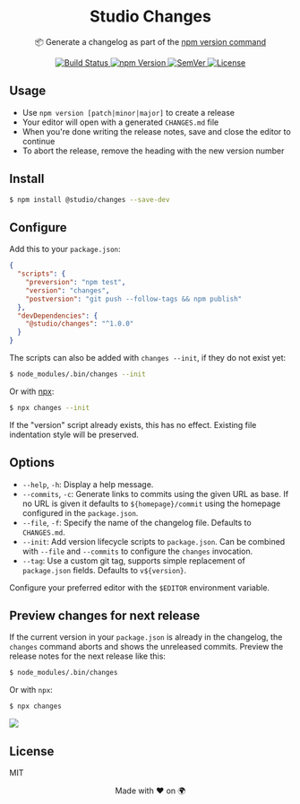 <h1 align="center">
  Studio Changes
</h1>
<p align="center">
  📦 Generate a changelog as part of the <a href="https://docs.npmjs.com/cli/version">npm version command</a>
</p>
<p align="center">
  <a href="https://travis-ci.org/javascript-studio/studio-changes">
    <img src="https://img.shields.io/travis/javascript-studio/studio-changes/master.svg" alt="Build Status">
  </a>
  <a href="https://www.npmjs.com/package/@studio/changes">
    <img src="https://img.shields.io/npm/v/@studio/changes.svg" alt="npm Version">
  </a>
  <a href="https://semver.org">
    <img src="https://img.shields.io/:semver-%E2%9C%93-blue.svg" alt="SemVer">
  </a>
  <a href="https://github.com/javascript-studio/studio-changes/blob/master/LICENSE">
    <img src="https://img.shields.io/npm/l/@studio/changes.svg" alt="License">
  </a>
</p>

## Usage

- Use `npm version [patch|minor|major]` to create a release
- Your editor will open with a generated `CHANGES.md` file
- When you're done writing the release notes, save and close the editor to
  continue
- To abort the release, remove the heading with the new version number

## Install

```bash
$ npm install @studio/changes --save-dev
```

## Configure

Add this to your `package.json`:

```json
{
  "scripts": {
    "preversion": "npm test",
    "version": "changes",
    "postversion": "git push --follow-tags && npm publish"
  },
  "devDependencies": {
    "@studio/changes": "^1.0.0"
  }
}
```

The scripts can also be added with `changes --init`, if they do not exist yet:

```bash
$ node_modules/.bin/changes --init
```

Or with [npx][1]:

```bash
$ npx changes --init
```

If the "version" script already exists, this has no effect. Existing file
indentation style will be preserved.

## Options

- `--help`, `-h`: Display a help message.
- `--commits`, `-c`: Generate links to commits using the given URL as base. If
  no URL is given it defaults to `${homepage}/commit` using the homepage
  configured in the `package.json`.
- `--file`, `-f`: Specify the name of the changelog file. Defaults to
  `CHANGES.md`.
- `--init`: Add version lifecycle scripts to `package.json`. Can be combined
  with `--file` and `--commits` to configure the `changes` invocation.
- `--tag`: Use a custom git tag, supports simple replacement of `package.json`
  fields. Defaults to `v${version}`.

Configure your preferred editor with the `$EDITOR` environment variable.

## Preview changes for next release

If the current version in your `package.json` is already in the changelog, the
`changes` command aborts and shows the unreleased commits. Preview the release
notes for the next release like this:

```bash
$ node_modules/.bin/changes
```

Or with `npx`:

```bash
$ npx changes
```

![](https://javascript.studio/assets/changes-1.0.gif)

## License

MIT

<p align="center">Made with ❤️ on 🌍<p>

[1]: https://medium.com/@maybekatz/introducing-npx-an-npm-package-runner-55f7d4bd282b
